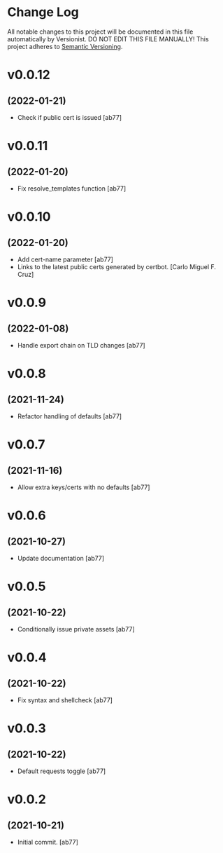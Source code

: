 # Change Log

All notable changes to this project will be documented in this file
automatically by Versionist. DO NOT EDIT THIS FILE MANUALLY!
This project adheres to [Semantic Versioning](http://semver.org/).

# v0.0.12
## (2022-01-21)

* Check if public cert is issued [ab77]

# v0.0.11
## (2022-01-20)

* Fix resolve_templates function [ab77]

# v0.0.10
## (2022-01-20)

* Add cert-name parameter [ab77]
* Links to the latest public certs generated by certbot. [Carlo Miguel F. Cruz]

# v0.0.9
## (2022-01-08)

* Handle export chain on TLD changes [ab77]

# v0.0.8
## (2021-11-24)

* Refactor handling of defaults [ab77]

# v0.0.7
## (2021-11-16)

* Allow extra keys/certs with no defaults [ab77]

# v0.0.6
## (2021-10-27)

* Update documentation [ab77]

# v0.0.5
## (2021-10-22)

* Conditionally issue private assets [ab77]

# v0.0.4
## (2021-10-22)

* Fix syntax and shellcheck [ab77]

# v0.0.3
## (2021-10-22)

* Default requests toggle [ab77]

# v0.0.2
## (2021-10-21)

* Initial commit. [ab77]
